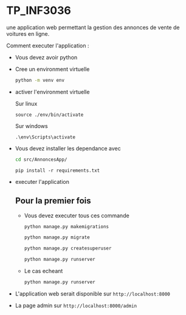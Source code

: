# TP_INF3036

une application web permettant la gestion des annonces de vente de voitures en ligne.

Comment executer l'application :
- Vous devez avoir python
  
- Cree un environment virtuelle
  
  ```bash
  python -m venv env
  ```

- activer l'environment virtuelle
  
  Sur linux

  ```
  source ./env/bin/activate
  ```

  Sur windows

  ```
  .\env\Scripts\activate
  ```

- Vous devez installer les dependance avec
  
  ```bash
  cd src/AnnoncesApp/
  ```

  ```
  pip install -r requirements.txt
  ```

- executer l'application
  
  ## Pour la premier fois
  
  - Vous devez executer tous ces commande
  
    ```bash
    python manage.py makemigrations
    ```

    ```bash
    python manage.py migrate
    ```

    ```bash
    python manage.py createsuperuser
    ```

    ```bash
    python manage.py runserver
    ```

  - Le cas echeant
  
    ```bash
    python manage.py runserver
    ```

- L'application web serait disponible sur `http://localhost:8000`

- La page admin sur `http://localhost:8000/admin`
